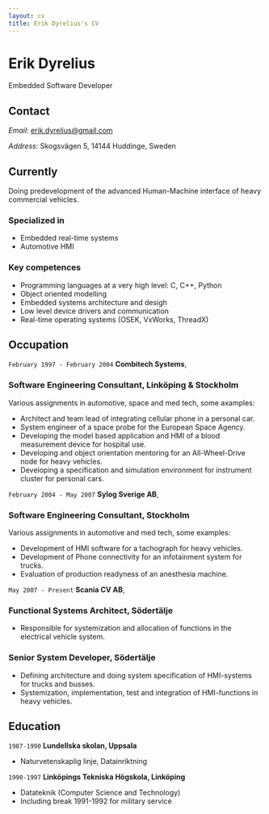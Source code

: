 ```yaml
---
layout: cv
title: Erik Dyrelius's CV
---
```

# Erik Dyrelius
Embedded Software Developer

## Contact
_Email_: erik.dyrelius@gmail.com

_Address_: Skogsvägen 5, 14144 Huddinge, Sweden

## Currently

Doing predevelopment of the advanced Human-Machine interface of heavy commercial vehicles.

### Specialized in

* Embedded real-time systems
* Automotive HMI

### Key competences

* Programming languages at a very high level: C, C++, Python
* Object oriented modelling
* Embedded systems architecture and desigh
* Low level device drivers and communication
* Real-time operating systems (OSEK, VxWorks, ThreadX)

## Occupation

`February 1997 - February 2004` __Combitech Systems__,

### Software Engineering Consultant, Linköping & Stockholm

Various assignments in automotive, space and med tech, some axamples:

- Architect and team lead of integrating cellular phone in a personal car.
- System engineer of a space probe for the European Space Agency.
- Developing the model based application and HMI of a blood measurement
  device for hospital use.
- Developing and object orientation mentoring for an All-Wheel-Drive
  node for heavy vehicles.
- Developing a specification and simulation environment for instrument
  cluster for personal cars.

`February 2004 - May 2007` __Sylog Sverige AB__,

### Software Engineering Consultant, Stockholm

Various assignments in automotive and med tech, some examples:

- Development of HMI software for a tachograph for heavy vehicles.
- Development of Phone connectivity for an infotainment system for
  trucks.
- Evaluation of production readyness of an anesthesia machine.

`May 2007 - Present` __Scania CV AB__,

### Functional Systems Architect, Södertälje

- Responsible for systemization and allocation of functions in the
  electrical vehicle system.

### Senior System Developer, Södertälje

- Defining architecture and doing system specification of HMI-systems
  for trucks and busses.
- Systemization, implementation, test and integration of HMI-functions
  in heavy vehicles.

## Education

`1987-1990`
__Lundellska skolan, Uppsala__

- Naturvetenskaplig linje, Datainriktning

`1990-1997`
__Linköpings Tekniska Högskola, Linköping__

- Datateknik (Computer Science and Technology)
- Including break 1991-1992 for military service


<!-- ### Footer

Last updated: January 2020 -->


